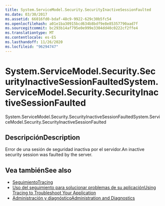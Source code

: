 ```yaml
---
title: System.ServiceModel.Security.SecurityInactiveSessionFaulted
ms.date: 03/30/2017
ms.assetid: 66016fd0-bdaf-48c9-9922-629c30b5fc54
ms.openlocfilehash: a01e1ba30915bcd634b8bdf9e8e85357790aad7f
ms.sourcegitcommit: bc293b14af795e0e999e3304dd40c0222cf2ffe4
ms.translationtype: MT
ms.contentlocale: es-ES
ms.lasthandoff: 11/26/2020
ms.locfileid: "96294747"
---
```

# <a name="systemservicemodelsecuritysecurityinactivesessionfaulted"></a><span data-ttu-id="e9c9e-102">System.ServiceModel.Security.SecurityInactiveSessionFaulted</span><span class="sxs-lookup"><span data-stu-id="e9c9e-102">System.ServiceModel.Security.SecurityInactiveSessionFaulted</span></span>

<span data-ttu-id="e9c9e-103">System.ServiceModel.Security.SecurityInactiveSessionFaulted</span><span class="sxs-lookup"><span data-stu-id="e9c9e-103">System.ServiceModel.Security.SecurityInactiveSessionFaulted</span></span>  
  
## <a name="description"></a><span data-ttu-id="e9c9e-104">Descripción</span><span class="sxs-lookup"><span data-stu-id="e9c9e-104">Description</span></span>  

 <span data-ttu-id="e9c9e-105">Error de una sesión de seguridad inactiva por el servidor.</span><span class="sxs-lookup"><span data-stu-id="e9c9e-105">An inactive security session was faulted by the server.</span></span>  
  
## <a name="see-also"></a><span data-ttu-id="e9c9e-106">Vea también</span><span class="sxs-lookup"><span data-stu-id="e9c9e-106">See also</span></span>

- [<span data-ttu-id="e9c9e-107">Seguimiento</span><span class="sxs-lookup"><span data-stu-id="e9c9e-107">Tracing</span></span>](index.md)
- [<span data-ttu-id="e9c9e-108">Uso del seguimiento para solucionar problemas de su aplicación</span><span class="sxs-lookup"><span data-stu-id="e9c9e-108">Using Tracing to Troubleshoot Your Application</span></span>](using-tracing-to-troubleshoot-your-application.md)
- [<span data-ttu-id="e9c9e-109">Administración y diagnóstico</span><span class="sxs-lookup"><span data-stu-id="e9c9e-109">Administration and Diagnostics</span></span>](../index.md)
